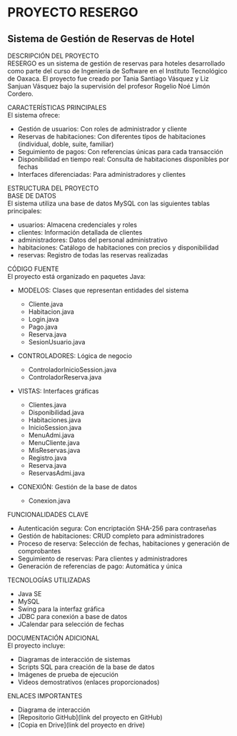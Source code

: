 # PROYECTO RESERGO  
## Sistema de Gestión de Reservas de Hotel

DESCRIPCIÓN DEL PROYECTO  
RESERGO es un sistema de gestión de reservas para hoteles desarrollado como parte del curso de Ingeniería de Software en el Instituto Tecnológico de Oaxaca. El proyecto fue creado por Tania Santiago Vásquez y Liz Sanjuan Vásquez bajo la supervisión del profesor Rogelio Noé Limón Cordero.

CARACTERÍSTICAS PRINCIPALES  
El sistema ofrece:  
- Gestión de usuarios: Con roles de administrador y cliente  
- Reservas de habitaciones: Con diferentes tipos de habitaciones (individual, doble, suite, familiar)  
- Seguimiento de pagos: Con referencias únicas para cada transacción  
- Disponibilidad en tiempo real: Consulta de habitaciones disponibles por fechas  
- Interfaces diferenciadas: Para administradores y clientes  

ESTRUCTURA DEL PROYECTO  
BASE DE DATOS  
El sistema utiliza una base de datos MySQL con las siguientes tablas principales:  
- usuarios: Almacena credenciales y roles  
- clientes: Información detallada de clientes  
- administradores: Datos del personal administrativo  
- habitaciones: Catálogo de habitaciones con precios y disponibilidad  
- reservas: Registro de todas las reservas realizadas  

CÓDIGO FUENTE  
El proyecto está organizado en paquetes Java:  

- MODELOS: Clases que representan entidades del sistema  
  - Cliente.java  
  - Habitacion.java  
  - Login.java  
  - Pago.java  
  - Reserva.java  
  - SesionUsuario.java  

- CONTROLADORES: Lógica de negocio  
  - ControladorInicioSession.java  
  - ControladorReserva.java  

- VISTAS: Interfaces gráficas  
  - Clientes.java  
  - Disponibilidad.java  
  - Habitaciones.java  
  - InicioSession.java  
  - MenuAdmi.java  
  - MenuCliente.java  
  - MisReservas.java  
  - Registro.java  
  - Reserva.java  
  - ReservasAdmi.java  

- CONEXIÓN: Gestión de la base de datos  
  - Conexion.java  

FUNCIONALIDADES CLAVE  
- Autenticación segura: Con encriptación SHA-256 para contraseñas  
- Gestión de habitaciones: CRUD completo para administradores  
- Proceso de reserva: Selección de fechas, habitaciones y generación de comprobantes  
- Seguimiento de reservas: Para clientes y administradores  
- Generación de referencias de pago: Automática y única  

TECNOLOGÍAS UTILIZADAS  
- Java SE  
- MySQL  
- Swing para la interfaz gráfica  
- JDBC para conexión a base de datos  
- JCalendar para selección de fechas  

DOCUMENTACIÓN ADICIONAL  
El proyecto incluye:  
- Diagramas de interacción de sistemas  
- Scripts SQL para creación de la base de datos  
- Imágenes de prueba de ejecución  
- Videos demostrativos (enlaces proporcionados)  

ENLACES IMPORTANTES  
- Diagrama de interacción  
- [Repositorio GitHub](link del proyecto en GitHub)  
- [Copia en Drive](link del proyecto en drive)  
